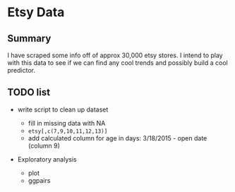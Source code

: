 # Etsy Data

## Summary
I have scraped some info off of approx 30,000 etsy stores.  I intend to play with this data to see if we can find any cool trends and possibly build a cool predictor.

## TODO list

* write script to clean up dataset
    - fill in missing data with NA
    - `etsy[,c(7,9,10,11,12,13)]`
    - add calculated column for age in days: 3/18/2015 - open date (column 9)

* Exploratory analysis
    - plot
    - ggpairs

